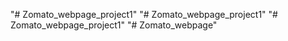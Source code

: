 "# Zomato_webpage_project1" 
"# Zomato_webpage_project1" 
"# Zomato_webpage_project1" 
"# Zomato_webpage" 
